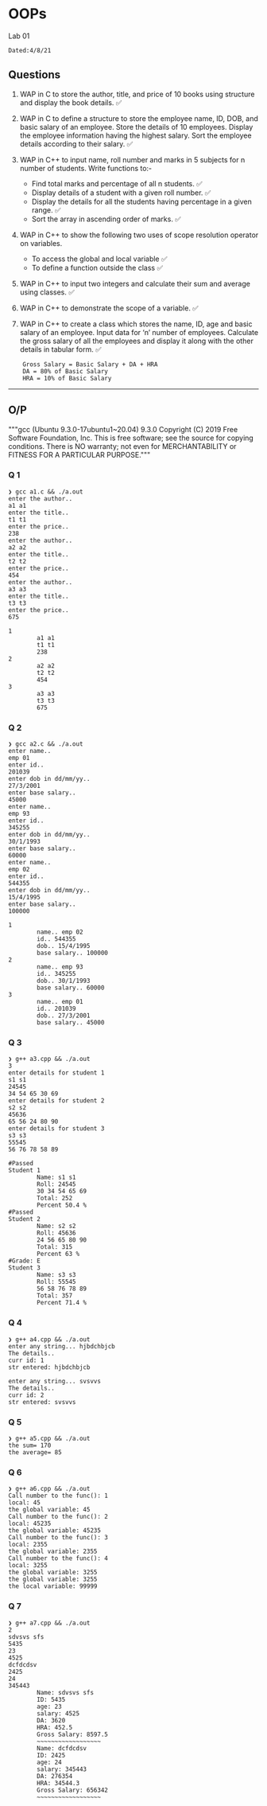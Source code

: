 # OOPs

Lab 01

`Dated:4/8/21`

## Questions
1. WAP in C to store the author, title, and price of 10 books using structure and display the book details. ✅
2. WAP in C to define a structure to store the employee name, ID, DOB, and basic salary of an employee. Store the details of 10 employees. Display the employee information having the highest salary. Sort the employee details according to their salary. ✅

3. WAP in C++ to input name, roll number and marks in 5 subjects for n number of students. Write functions to:-
    * Find total marks and percentage of all n students. ✅
    * Display details of a student with a given roll number. ✅
    * Display the details for all the students having percentage in a given range. ✅
    * Sort the array in ascending order of marks. ✅

4. WAP in C++ to show the following two uses of scope resolution operator on variables.
    * To access the global and local variable ✅
    * To define a function outside the class ✅

5. WAP in C++ to input two integers and calculate their sum and average using classes. ✅

6. WAP in C++ to demonstrate the scope of a variable. ✅

7. WAP in C++ to create a class which stores the name, ID, age and basic salary of an employee. Input data for ‘n’ number of employees. Calculate the gross salary of all the employees and display it along with the other details in tabular form. ✅
```
    Gross Salary = Basic Salary + DA + HRA
    DA = 80% of Basic Salary
    HRA = 10% of Basic Salary
```
----------------------

## O/P

"""gcc (Ubuntu 9.3.0-17ubuntu1~20.04) 9.3.0
Copyright (C) 2019 Free Software Foundation, Inc.
This is free software; see the source for copying conditions.  There is NO
warranty; not even for MERCHANTABILITY or FITNESS FOR A PARTICULAR PURPOSE."""

### Q 1

```
❯ gcc a1.c && ./a.out
enter the author..
a1 a1
enter the title..
t1 t1
enter the price..
238
enter the author..
a2 a2
enter the title..
t2 t2
enter the price..
454
enter the author..
a3 a3
enter the title..
t3 t3
enter the price..
675

1
        a1 a1
        t1 t1
        238
2
        a2 a2
        t2 t2
        454
3
        a3 a3
        t3 t3
        675
```

### Q 2

```
❯ gcc a2.c && ./a.out
enter name..
emp 01
enter id..
201039
enter dob in dd/mm/yy..
27/3/2001
enter base salary..
45000
enter name..
emp 93 
enter id..
345255
enter dob in dd/mm/yy..
30/1/1993
enter base salary..
60000
enter name..
emp 02
enter id..
544355
enter dob in dd/mm/yy..
15/4/1995
enter base salary..
100000

1
        name.. emp 02
        id.. 544355
        dob.. 15/4/1995
        base salary.. 100000
2
        name.. emp 93
        id.. 345255
        dob.. 30/1/1993
        base salary.. 60000
3
        name.. emp 01
        id.. 201039
        dob.. 27/3/2001
        base salary.. 45000
```

### Q 3

```
❯ g++ a3.cpp && ./a.out
3
enter details for student 1
s1 s1
24545
34 54 65 30 69
enter details for student 2
s2 s2
45636
65 56 24 80 90
enter details for student 3
s3 s3
55545
56 76 78 58 89

#Passed
Student 1
        Name: s1 s1
        Roll: 24545
        30 34 54 65 69 
        Total: 252
        Percent 50.4 %
#Passed
Student 2
        Name: s2 s2
        Roll: 45636
        24 56 65 80 90 
        Total: 315
        Percent 63 %
#Grade: E
Student 3
        Name: s3 s3
        Roll: 55545
        56 58 76 78 89 
        Total: 357
        Percent 71.4 %
```

### Q 4

```
❯ g++ a4.cpp && ./a.out
enter any string... hjbdchbjcb
The details..
curr id: 1
str entered: hjbdchbjcb

enter any string... svsvvs
The details..
curr id: 2
str entered: svsvvs
```

### Q 5

```
❯ g++ a5.cpp && ./a.out
the sum= 170
the average= 85
```

### Q 6

```
❯ g++ a6.cpp && ./a.out
Call number to the func(): 1
local: 45
the global variable: 45
Call number to the func(): 2
local: 45235
the global variable: 45235
Call number to the func(): 3
local: 2355
the global variable: 2355
Call number to the func(): 4
local: 3255
the global variable: 3255
the global variable: 3255
the local variable: 99999
```


### Q 7

```
❯ g++ a7.cpp && ./a.out
2
sdvsvs sfs
5435
23
4525
dcfdcdsv
2425
24
345443
        Name: sdvsvs sfs
        ID: 5435
        age: 23
        salary: 4525
        DA: 3620
        HRA: 452.5
        Gross Salary: 8597.5
        ~~~~~~~~~~~~~~~~~~
        Name: dcfdcdsv
        ID: 2425
        age: 24
        salary: 345443
        DA: 276354
        HRA: 34544.3
        Gross Salary: 656342
        ~~~~~~~~~~~~~~~~~~
```
